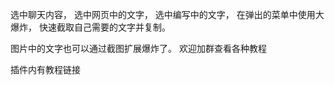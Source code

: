 选中聊天内容，
选中网页中的文字，
选中编写中的文字，
在弹出的菜单中使用大爆炸，
快速截取自己需要的文字并复制。

图片中的文字也可以通过截图扩展爆炸了。
欢迎加群查看各种教程

插件内有教程链接
